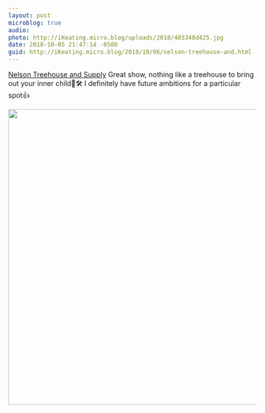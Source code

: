 ```yaml
---
layout: post
microblog: true
audio: 
photo: http://iKeating.micro.blog/uploads/2018/403340d425.jpg
date: 2018-10-05 21:47:14 -0500
guid: http://iKeating.micro.blog/2018/10/06/nelson-treehouse-and.html
---
```

[Nelson Treehouse and Supply](https://store.beinatree.com) Great show, nothing like a treehouse to bring out your inner child🌲🛠 I definitely have future ambitions for a particular spot👍

<img src="http://iKeating.micro.blog/uploads/2018/403340d425.jpg" width="600" height="600" />
